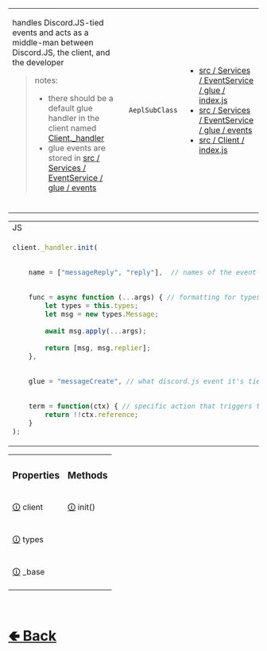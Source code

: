 <table>
<tr><td>

handles Discord.JS-tied events and acts as a middle-man between Discord.JS, the client, and the developer

> notes:
> - there should be a default glue handler in the client named [Client._handler](https://github.com/shysolocup/noscord.js/wiki/Client._handler)
> - glue events are stored in [ src / Services / EventService / glue / events](https://github.com/shysolocup/noscord.js/tree/main/src/Services/EventService/glue/events)

<br>
</td><td> 

`AeplSubClass`

</td><td>

- [src / Services / EventService / glue / index.js](https://github.com/shysolocup/noscord.js/blob/main/src/Services/EventService/glue/index.js)
- [src / Services / EventService / glue / events](https://github.com/shysolocup/noscord.js/tree/main/src/Services/EventService/glue/events)
- [src / Client / index.js](https://github.com/shysolocup/noscord.js/tree/main/src/Client/index.js)

</td></tr>

</table>

<table>

<tr><td> JS </td></tr>
<tr><td>

```js
client._handler.init(

    
    name = ["messageReply", "reply"],  // names of the event

    
    func = async function (...args) { // formatting for types and stuff
        let types = this.types;
        let msg = new types.Message;
        
        await msg.apply(...args);
    
        return [msg, msg.replier];
    }, 

    
    glue = "messageCreate", // what discord.js event it's tied to

    
    term = function(ctx) { // specific action that triggers the event
        return !!ctx.reference;
    }
);
```

</td></tr>
</table>

<table>

[comment]: <> ( top row )

<tr><th>
<h3>  Properties  </h3>
</th><th>
<h3>  Methods  </h3>
</th></tr>



[comment]: <> ( 1st row )


<tr><td>

[comment]: <> (Property)
[🛈](https://github.com/shysolocup/noscord.js/wiki/Client) client
</td><td>

[comment]: <> (Method)
[🛈](https://github.com/shysolocup/noscord.js/wiki/GlueHandler.init()) init()
</td></tr>


[comment]: <> ( 2nd row )


<tr><td>

[comment]: <> (Property)
[🛈](https://github.com/shysolocup/noscord.js/wiki/Client.types) types
</td></tr>


[comment]: <> ( 3rd row )


<tr><td>

[comment]: <> (Property)
[🛈](https://github.com/shysolocup/noscord.js/wiki/Client._base) _base
</td></tr>



</table>

<br> <h1> [🢀 Back](https://github.com/shysolocup/noscord.js/wiki/EventService) </h1>